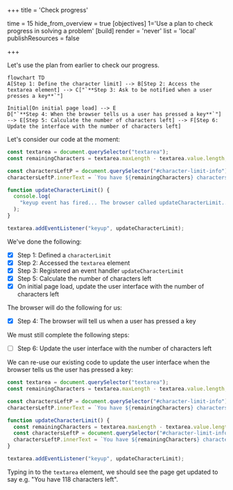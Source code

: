 +++
title = 'Check progress'

time = 15
hide_from_overview = true
[objectives]
    1='Use a plan to check progress in solving a problem'
[build]
  render = 'never'
  list = 'local'
  publishResources = false

+++

Let's use the plan from earlier to check our progress.

```mermaid
flowchart TD
A[Step 1: Define the character limit] --> B[Step 2: Access the textarea element] --> C["`**Step 3: Ask to be notified when a user presses a key**`"]

Initial[On initial page load] --> E
D["`**Step 4: When the browser tells us a user has pressed a key**`"] --> E[Step 5: Calculate the number of characters left] --> F[Step 6: Update the interface with the number of characters left]
```

Let's consider our code at the moment:

```js
const textarea = document.querySelector("textarea");
const remainingCharacters = textarea.maxLength - textarea.value.length;

const charactersLeftP = document.querySelector("#character-limit-info");
charactersLeftP.innerText = `You have ${remainingCharacters} characters remaining`;

function updateCharacterLimit() {
  console.log(
    "keyup event has fired... The browser called updateCharacterLimit..."
  );
}

textarea.addEventListener("keyup", updateCharacterLimit);
```

We've done the following:

- [x] Step 1: Defined a `characterLimit`
- [x] Step 2: Accessed the `textarea` element
- [x] Step 3: Registered an event handler `updateCharacterLimit`
- [x] Step 5: Calculate the number of characters left
- [x] On initial page load, update the user interface with the number of characters left

The browser will do the following for us:

- [x] Step 4: The browser will tell us when a user has pressed a key

We must still complete the following steps:

- [ ] Step 6: Update the user interface with the number of characters left

We can re-use our existing code to update the user interface when the browser tells us the user has pressed a key:

```js
const textarea = document.querySelector("textarea");
const remainingCharacters = textarea.maxLength - textarea.value.length;

const charactersLeftP = document.querySelector("#character-limit-info");
charactersLeftP.innerText = `You have ${remainingCharacters} characters remaining`;

function updateCharacterLimit() {
  const remainingCharacters = textarea.maxLength - textarea.value.length;
  const charactersLeftP = document.querySelector("#character-limit-info");
  charactersLeftP.innerText = `You have ${remainingCharacters} characters remaining`;
}

textarea.addEventListener("keyup", updateCharacterLimit);
```

Typing in to the `textarea` element, we should see the page get updated to say e.g. "You have 118 characters left".
